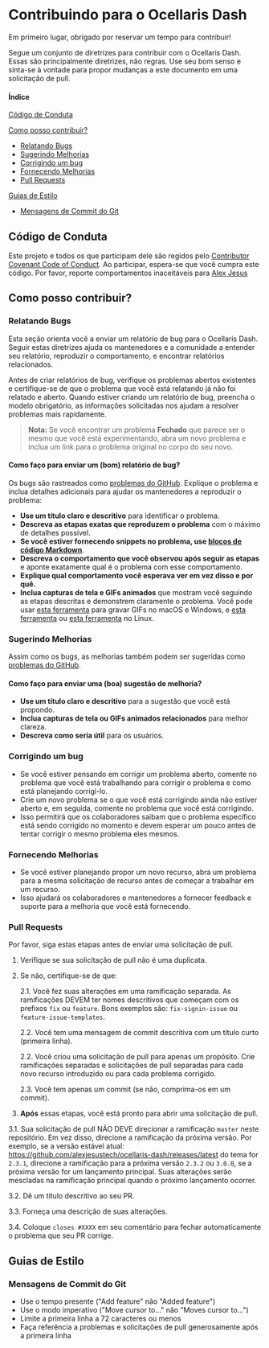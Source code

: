 # Contribuindo para o Ocellaris Dash

Em primeiro lugar, obrigado por reservar um tempo para contribuir!

Segue um conjunto de diretrizes para contribuir com o Ocellaris Dash. Essas são principalmente diretrizes, não regras. Use seu bom senso e sinta-se à vontade para propor mudanças a este documento em uma solicitação de pull.

#### Índice

[Código de Conduta](#código-de-conduta)

[Como posso contribuir?](#como-posso-contribuir)
  * [Relatando Bugs](#relatando-bugs)
  * [Sugerindo Melhorias](#sugerindo-melhorias)
  * [Corrigindo um bug](#corrigindo-um-bug)
  * [Fornecendo Melhorias](#fornecendo-melhorias)
  * [Pull Requests](#pull-requests)

[Guias de Estilo](#guias-de-estilo)
  * [Mensagens de Commit do Git](#mensagens-de-commit-do-git)

## Código de Conduta

Este projeto e todos os que participam dele são regidos pelo [Contributor Covenant Code of Conduct](CODE_OF_CONDUCT.md). Ao participar, espera-se que você cumpra este código. Por favor, reporte comportamentos inaceitáveis para [Alex Jesus](mailto:alexjesus.tech@gmail.com)

## Como posso contribuir?

### Relatando Bugs

Esta seção orienta você a enviar um relatório de bug para o Ocellaris Dash. Seguir estas diretrizes ajuda os mantenedores e a comunidade a entender seu relatório, reproduzir o comportamento, e encontrar relatórios relacionados.

Antes de criar relatórios de bug, verifique os problemas abertos existentes e certifique-se de que o problema que você está relatando já não foi relatado e aberto. Quando estiver criando um relatório de bug, preencha o modelo obrigatório, as informações solicitadas nos ajudam a resolver problemas mais rapidamente.

> **Nota:** Se você encontrar um problema **Fechado** que parece ser o mesmo que você está experimentando, abra um novo problema e inclua um link para o problema original no corpo do seu novo.

#### Como faço para enviar um (bom) relatório de bug?

Os bugs são rastreados como [problemas do GitHub](https://guides.github.com/features/issues/). Explique o problema e inclua detalhes adicionais para ajudar os mantenedores a reproduzir o problema:

* **Use um título claro e descritivo** para identificar o problema.
* **Descreva as etapas exatas que reproduzem o problema** com o máximo de detalhes possível.
* **Se você estiver fornecendo snippets no problema, use [blocos de código Markdown](https://help.github.com/articles/markdown-basics/#multiple-lines)**.
* **Descreva o comportamento que você observou após seguir as etapas** e aponte exatamente qual é o problema com esse comportamento.
* **Explique qual comportamento você esperava ver em vez disso e por quê.**
* **Inclua capturas de tela e GIFs animados** que mostram você seguindo as etapas descritas e demonstrem claramente o problema. Você pode usar [esta ferramenta](https://www.cockos.com/licecap/) para gravar GIFs no macOS e Windows, e [esta ferramenta](https://github.com/colinkeenan/silentcast) ou [esta ferramenta](https://github.com/phw/peek) no Linux.

### Sugerindo Melhorias

Assim como os bugs, as melhorias também podem ser sugeridas como [problemas do GitHub](https://guides.github.com/features/issues/).

#### Como faço para enviar uma (boa) sugestão de melhoria?

* **Use um título claro e descritivo** para a sugestão que você está propondo.
* **Inclua capturas de tela ou GIFs animados relacionados** para melhor clareza.
* **Descreva como seria útil** para os usuários.

### Corrigindo um bug

* Se você estiver pensando em corrigir um problema aberto, comente no problema que você está trabalhando para corrigir o problema e como está planejando corrigi-lo.
* Crie um novo problema se o que você está corrigindo ainda não estiver aberto e, em seguida, comente no problema que você está corrigindo.
* Isso permitirá que os colaboradores saibam que o problema específico está sendo corrigido no momento e devem esperar um pouco antes de tentar corrigir o mesmo problema eles mesmos.

### Fornecendo Melhorias

- Se você estiver planejando propor um novo recurso, abra um problema para a mesma solicitação de recurso antes de começar a trabalhar em um recurso.
- Isso ajudará os colaboradores e mantenedores a fornecer feedback e suporte para a melhoria que você está fornecendo.

### Pull Requests

Por favor, siga estas etapas antes de enviar uma solicitação de pull.

1. Verifique se sua solicitação de pull não é uma duplicata.

2. Se não, certifique-se de que:

    2.1. Você fez suas alterações em uma ramificação separada. As ramificações DEVEM ter nomes descritivos que começam com os prefixos `fix` ou `feature`. Bons exemplos são: `fix-signin-issue` ou `feature-issue-templates`.

    2.2. Você tem uma mensagem de commit descritiva com um título curto (primeira linha).

    2.2. Você criou uma solicitação de pull para apenas um propósito. Crie ramificações separadas e solicitações de pull separadas para cada novo recurso introduzido ou para cada problema corrigido.

    2.3. Você tem apenas um commit (se não, comprima-os em um commit).

3. **Após** essas etapas, você está pronto para abrir uma solicitação de pull.

3.1. Sua solicitação de pull NÃO DEVE direcionar a ramificação `master` neste repositório. Em vez disso, direcione a ramificação da próxima versão. Por exemplo, se a versão estável atual: <https://github.com/alexjesustech/ocellaris-dash/releases/latest> do tema for `2.3.1`, direcione a ramificação para a próxima versão `2.3.2` ou `3.0.0`, se a próxima versão for um lançamento principal. Suas alterações serão mescladas na ramificação principal quando o próximo lançamento ocorrer.

3.2. Dê um título descritivo ao seu PR.

3.3. Forneça uma descrição de suas alterações.

3.4. Coloque `closes #XXXX` em seu comentário para fechar automaticamente o problema que seu PR corrige.


## Guias de Estilo

### Mensagens de Commit do Git

- Use o tempo presente ("Add feature" não "Added feature")
- Use o modo imperativo ("Move cursor to..." não "Moves cursor to...")
- Limite a primeira linha a 72 caracteres ou menos
- Faça referência a problemas e solicitações de pull generosamente após a primeira linha
